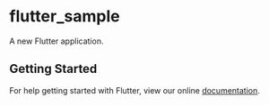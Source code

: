 # flutter_sample

A new Flutter application.

## Getting Started

For help getting started with Flutter, view our online
[documentation](https://flutter.io/).


